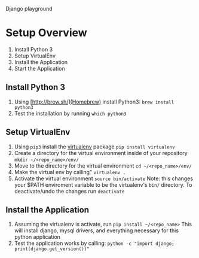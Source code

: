 Django playground
# Setup Overview
1. Install Python 3
2. Setup VirtualEnv
3. Install the Application
4. Start the Application

## Install Python 3
1. Using [http://brew.sh/](Homebrew) install Python3: `brew install python3`
2. Test the installation by running `which python3` 

## Setup VirtualEnv
1. Using `pip3` install the [virtualenv](https://virtualenv.pypa.io/en/latest/userguide.html) package
  `pip install virtualenv` 
2. Create a directory for the virtual environment inside of your repository
  `mkdir ~/<repo_name>/env/`
4. Move to the directory for the virtual environment 
  `cd ~/<repo_name>/env/`
5. Make the virtual env by calling"
   `virtualenv .`
6. Activate the virtual environment
  `source bin/activate`
  Note: this changes your $PATH enviroment variable to be the virtualenv's `bin/` directory. 
  To deactivate/undo the changes run `deactivate`

## Install the Application
1. Assuming the virtualenv is activate, run `pip install ~/<repo_name>` This will install django, mysql drivers, and everything necessary for this python application
2. Test the application works by calling: `python -c "import django; print(django.get_version())"`
